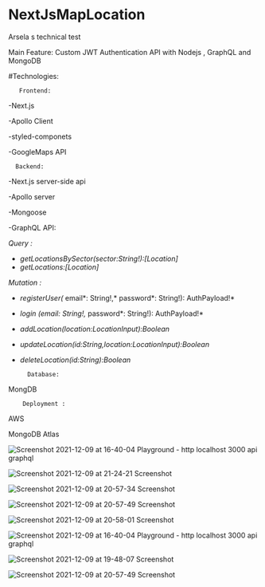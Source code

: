 # NextJsMapLocation
Arsela s technical test

Main Feature:
Custom JWT  Authentication API with Nodejs , GraphQL and MongoDB

#Technologies:

       Frontend:

-Next.js

-Apollo Client

-styled-componets

-GoogleMaps API

      Backend:

-Next.js server-side  api

-Apollo server 

-Mongoose

-GraphQL API:

*Query :*

- *getLocationsBySector(*sector*:String!):[Location]*
- *getLocations:[Location]*

*Mutation :*

- *registerUser(* email*: String!,* password*: String!): AuthPayload!*
- *login (*email*: String!,* password*: String!): AuthPayload!*
- *addLocation(*location*:LocationInput):Boolean*
- *updateLocation(*id*:String,*location*:LocationInput):Boolean*
- *deleteLocation(*id*:String):Boolean*


        Database:


MongDB



        Deployment :

AWS

MongoDB Atlas





![Screenshot 2021-12-09 at 16-40-04 Playground - http localhost 3000 api graphql](https://user-images.githubusercontent.com/60584019/145470126-d12016bd-4573-453e-a0d3-945358b0cd3b.png)



![Screenshot 2021-12-09 at 21-24-21 Screenshot](https://user-images.githubusercontent.com/60584019/145471009-435c50c1-267e-4492-b703-f87cbdc378bd.png)



![Screenshot 2021-12-09 at 20-57-34 Screenshot](https://user-images.githubusercontent.com/60584019/145470321-435047fe-46af-4f88-a741-4fa52300ff2b.png)

![Screenshot 2021-12-09 at 20-57-49 Screenshot](https://user-images.githubusercontent.com/60584019/145470717-b60e5332-8c3b-436b-b4da-005c61863732.png)




![Screenshot 2021-12-09 at 20-58-01 Screenshot](https://user-images.githubusercontent.com/60584019/145470461-477ceb4d-6a38-4d23-bdf2-1059942e1e6b.png)










![Screenshot 2021-12-09 at 16-40-04 Playground - http localhost 3000 api graphql](https://user-images.githubusercontent.com/60584019/145457602-291320de-c7ee-4e61-9f2c-afe90010a06e.png)

![Screenshot 2021-12-09 at 19-48-07 Screenshot](https://user-images.githubusercontent.com/60584019/145457652-f97e2eb3-7ed5-4b31-882a-0d9dc61d7472.png)

![Screenshot 2021-12-09 at 20-57-49 Screenshot](https://user-images.githubusercontent.com/60584019/145469797-27d07acc-28e4-41ba-8be3-80fc3a8df3e9.png)





